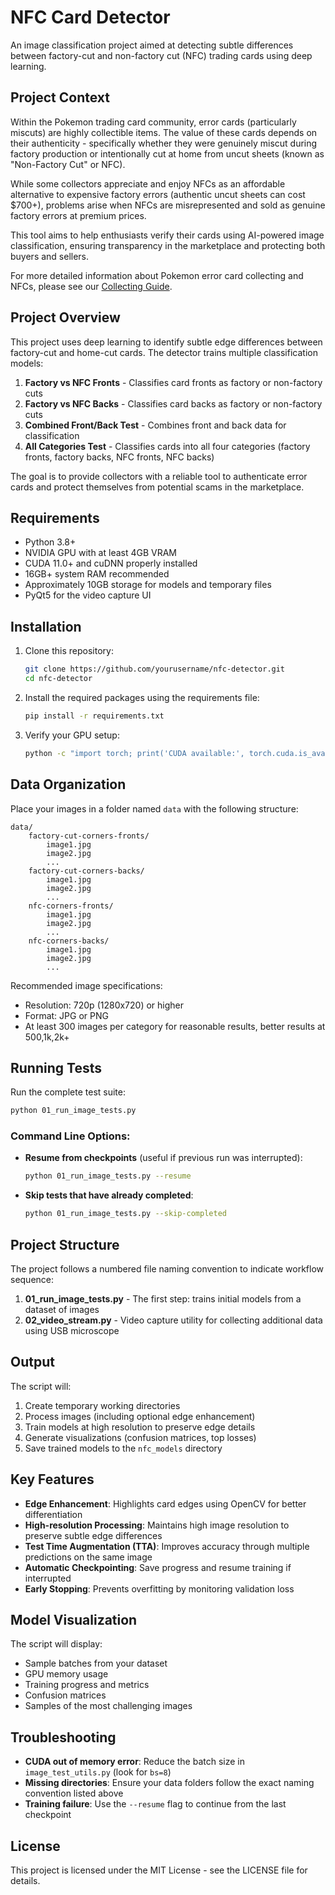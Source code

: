 # NFC Card Detector

An image classification project aimed at detecting subtle differences between factory-cut and non-factory cut (NFC) trading cards using deep learning.

## Project Context

Within the Pokemon trading card community, error cards (particularly miscuts) are highly collectible items. The value of these cards depends on their authenticity - specifically whether they were genuinely miscut during factory production or intentionally cut at home from uncut sheets (known as "Non-Factory Cut" or NFC).

While some collectors appreciate and enjoy NFCs as an affordable alternative to expensive factory errors (authentic uncut sheets can cost $700+), problems arise when NFCs are misrepresented and sold as genuine factory errors at premium prices.

This tool aims to help enthusiasts verify their cards using AI-powered image classification, ensuring transparency in the marketplace and protecting both buyers and sellers.

For more detailed information about Pokemon error card collecting and NFCs, please see our [Collecting Guide](docs/COLLECTING_GUIDE.md).

## Project Overview

This project uses deep learning to identify subtle edge differences between factory-cut and home-cut cards. The detector trains multiple classification models:

1. **Factory vs NFC Fronts** - Classifies card fronts as factory or non-factory cuts
2. **Factory vs NFC Backs** - Classifies card backs as factory or non-factory cuts 
3. **Combined Front/Back Test** - Combines front and back data for classification
4. **All Categories Test** - Classifies cards into all four categories (factory fronts, factory backs, NFC fronts, NFC backs)

The goal is to provide collectors with a reliable tool to authenticate error cards and protect themselves from potential scams in the marketplace.

## Requirements

- Python 3.8+ 
- NVIDIA GPU with at least 4GB VRAM
- CUDA 11.0+ and cuDNN properly installed
- 16GB+ system RAM recommended
- Approximately 10GB storage for models and temporary files
- PyQt5 for the video capture UI

## Installation

1. Clone this repository:
   ```bash
   git clone https://github.com/yourusername/nfc-detector.git
   cd nfc-detector
   ```

2. Install the required packages using the requirements file:
   ```bash
   pip install -r requirements.txt
   ```

3. Verify your GPU setup:
   ```bash
   python -c "import torch; print('CUDA available:', torch.cuda.is_available())"
   ```

## Data Organization

Place your images in a folder named `data` with the following structure:
```
data/
    factory-cut-corners-fronts/
        image1.jpg
        image2.jpg
        ...
    factory-cut-corners-backs/
        image1.jpg
        image2.jpg
        ...
    nfc-corners-fronts/
        image1.jpg
        image2.jpg
        ...
    nfc-corners-backs/
        image1.jpg
        image2.jpg
        ...
```

Recommended image specifications:
- Resolution: 720p (1280x720) or higher
- Format: JPG or PNG
- At least 300 images per category for reasonable results, better results at 500,1k,2k+

## Running Tests

Run the complete test suite:
```bash
python 01_run_image_tests.py
```

### Command Line Options:

- **Resume from checkpoints** (useful if previous run was interrupted):
  ```bash
  python 01_run_image_tests.py --resume
  ```

- **Skip tests that have already completed**:
  ```bash
  python 01_run_image_tests.py --skip-completed
  ```

## Project Structure

The project follows a numbered file naming convention to indicate workflow sequence:

1. **01_run_image_tests.py** - The first step: trains initial models from a dataset of images
2. **02_video_stream.py** - Video capture utility for collecting additional data using USB microscope

## Output

The script will:
1. Create temporary working directories
2. Process images (including optional edge enhancement)
3. Train models at high resolution to preserve edge details
4. Generate visualizations (confusion matrices, top losses)
5. Save trained models to the `nfc_models` directory

## Key Features

- **Edge Enhancement**: Highlights card edges using OpenCV for better differentiation
- **High-resolution Processing**: Maintains high image resolution to preserve subtle edge differences
- **Test Time Augmentation (TTA)**: Improves accuracy through multiple predictions on the same image
- **Automatic Checkpointing**: Save progress and resume training if interrupted
- **Early Stopping**: Prevents overfitting by monitoring validation loss

## Model Visualization

The script will display:
- Sample batches from your dataset
- GPU memory usage
- Training progress and metrics
- Confusion matrices
- Samples of the most challenging images

## Troubleshooting

- **CUDA out of memory error**: Reduce the batch size in `image_test_utils.py` (look for `bs=8`)
- **Missing directories**: Ensure your data folders follow the exact naming convention listed above
- **Training failure**: Use the `--resume` flag to continue from the last checkpoint

## License

This project is licensed under the MIT License - see the LICENSE file for details.
